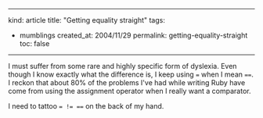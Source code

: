 -----
kind: article
title: "Getting equality straight"
tags:
- mumblings
created_at: 2004/11/29
permalink: getting-equality-straight
toc: false
-----

<p>I must suffer from some rare and highly specific form of dyslexia. Even though I know exactly what the difference is, I keep using <code>=</code> when I mean <code>==</code>. I reckon that about 80% of the problems I've had while writing Ruby have come from using the assignment operator when I really want a comparator.</p>

<p>I need to tattoo <code>= != ==</code> on the back of my hand.</p>


